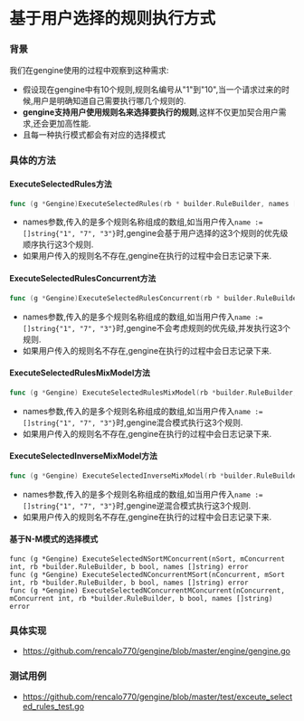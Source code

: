 # 基于用户选择的规则执行方式
### 背景
我们在gengine使用的过程中观察到这种需求:<br/>
- 假设现在gengine中有10个规则,规则名编号从"1"到"10",当一个请求过来的时候,用户是明确知道自己需要执行哪几个规则的.
- **gengine支持用户使用规则名来选择要执行的规则**,这样不仅更加契合用户需求,还会更加高性能.
- 且每一种执行模式都会有对应的选择模式

### 具体的方法

#### ExecuteSelectedRules方法
```go
func (g *Gengine)ExecuteSelectedRules(rb * builder.RuleBuilder, names []string)
```
- names参数,传入的是多个规则名称组成的数组,如当用户传入```name :=[]string{"1", "7", "3"}```时,gengine会基于用户选择的这3个规则的优先级顺序执行这3个规则.  
- 如果用户传入的规则名不存在,gengine在执行的过程中会日志记录下来.

#### ExecuteSelectedRulesConcurrent方法
```go
func (g *Gengine)ExecuteSelectedRulesConcurrent(rb * builder.RuleBuilder, names []string) 
```
- names参数,传入的是多个规则名称组成的数组,如当用户传入```name :=[]string{"1", "7", "3"}```时,gengine不会考虑规则的优先级,并发执行这3个规则.  
- 如果用户传入的规则名不存在,gengine在执行的过程中会日志记录下来.

####  ExecuteSelectedRulesMixModel方法
```go
func (g *Gengine) ExecuteSelectedRulesMixModel(rb *builder.RuleBuilder, names []string) error 
```
- names参数,传入的是多个规则名称组成的数组,如当用户传入```name :=[]string{"1", "7", "3"}```时,gengine混合模式执行这3个规则.  
- 如果用户传入的规则名不存在,gengine在执行的过程中会日志记录下来.

#### ExecuteSelectedInverseMixModel方法
```go
func (g *Gengine) ExecuteSelectedInverseMixModel(rb *builder.RuleBuilder, names []string) error {
```
- names参数,传入的是多个规则名称组成的数组,如当用户传入```name :=[]string{"1", "7", "3"}```时,gengine逆混合模式执行这3个规则.  
- 如果用户传入的规则名不存在,gengine在执行的过程中会日志记录下来.

#### 基于N-M模式的选择模式
```
func (g *Gengine) ExecuteSelectedNSortMConcurrent(nSort, mConcurrent int, rb *builder.RuleBuilder, b bool, names []string) error 
func (g *Gengine) ExecuteSelectedNConcurrentMSort(nConcurrent, mSort int, rb *builder.RuleBuilder, b bool, names []string) error
func (g *Gengine) ExecuteSelectedNConcurrentMConcurrent(nConcurrent, mConcurrent int, rb *builder.RuleBuilder, b bool, names []string) error
```

### 具体实现
- https://github.com/rencalo770/gengine/blob/master/engine/gengine.go

### 测试用例
- https://github.com/rencalo770/gengine/blob/master/test/exceute_selected_rules_test.go
